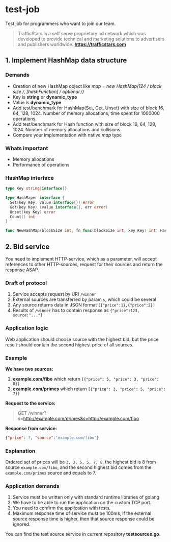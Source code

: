 # test-job

Test job for programmers who want to join our team.

> TrafficStars is a self serve proprietary ad network which was developed to provide technical and marketing solutions to advertisers and publishers worldwide.
> **https://trafficstars.com**

## 1. Implement HashMap data structure

### Demands

  * Creation of new HashMap object like **map = new HashMap(124 /* block size */, [hashFunction] /* optional */)**
  * Key is **string** or **dynamic_type**
  * Value is **dynamic_type**
  * Add test/benchmark for HashMap(Set, Get, Unset) with size of block 16, 64, 128, 1024. Number of memory allocations, time spent for 1000000 operations.
  * Add test/benchmark for Hash function with size of block 16, 64, 128, 1024. Number of memory allocations and collisions.
  * Compare your implementation with native *map* type

### Whats important

  * Memory allocations
  * Performance of operations

### HashMap interface

```go
type Key string|interface{}

type HashMaper interface {
  Set(key Key, value interface{}) error
  Get(key Key) (value interface{}, err error)
  Unset(key Key) error
  Count() int
}

func NewHashMap(blockSize int, fn func(blockSize int, key Key) int) HashMaper { ... }
```

## 2. Bid service

You need to implement HTTP-service, which as a parameter, will accept references to other HTTP-sources, request for their sources and return the response ASAP.

### Draft of protocol

  1. Service accepts request by URI `/winner`
  2. External sources are transferred by param `s`, which could be several
  3. Any source returns data in JSON format `[{"price":1},{"price":2}]`
  4. Results of `/winner` has to contain response as `{"price":123, source:"..."}`

### Application logic

Web application should choose source with the highest bid, but the price result should contain the second highest price of all sources.

### Example

**We have two sources:**

  1. **example.com/fibo** which return `[{"price": 5, "price": 3, "price": 8}]`
  2. **example.com/primes** which return `[{"price": 3, "price": 5, "price": 7}]`

**Request to the service:**

> GET /winner?s=http://example.com/primes&s=http://example.com/fibo

**Response from service:**

```json
{"price": 7, "source":"example.com/fibo"}
```

### Explanation

Ordered set of prices will be `3, 3, 5, 5, 7, 8`,
the highest bid is 8 from source `example.com/fibo`,
and the second highest bid comes from the `example.com/primes` source and equals to 7.

### Application demands

  1. Service must be written only with standard runtime libraries of golang
  2. We have to be able to run the application on the custom TCP port.
  3. You need to confirm the application with tests.
  4. Maximum response time of service must be 100ms, if the external source response time is higher, then that source response could be ignored.

You can find the test source service in current repository **testsources.go**.
